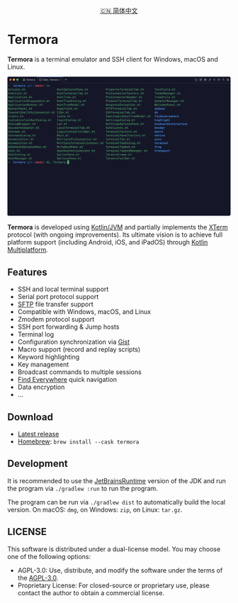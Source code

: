 <div align="center">
<a href="./README.zh_CN.md">🇨🇳 简体中文</a>
</div>

# Termora

**Termora** is a terminal emulator and SSH client for Windows, macOS and Linux.

<div align="center">
  <img src="./docs/readme.png" alt="termora" />
</div>

**Termora** is developed using [Kotlin/JVM](https://kotlinlang.org) and partially implements the [XTerm](https://invisible-island.net/xterm/ctlseqs/ctlseqs.html) protocol (with ongoing improvements). Its ultimate vision is to achieve full platform support (including Android, iOS, and iPadOS) through [Kotlin Multiplatform](https://kotlinlang.org/docs/multiplatform.html).

## Features

- SSH and local terminal support
- Serial port protocol support
- [SFTP](./docs/sftp.png?raw=1) file transfer support
- Compatible with Windows, macOS, and Linux
- Zmodem protocol support
- SSH port forwarding & Jump hosts
- Terminal log
- Configuration synchronization via [Gist](https://gist.github.com)
- Macro support (record and replay scripts)
- Keyword highlighting
- Key management
- Broadcast commands to multiple sessions
- [Find Everywhere](./docs/findeverywhere.png?raw=1) quick navigation
- Data encryption
- ...

## Download

- [Latest release](https://github.com/TermoraDev/termora/releases/latest)
- [Homebrew](https://formulae.brew.sh/cask/termora): `brew install --cask termora`

## Development

It is recommended to use the [JetBrainsRuntime](https://github.com/JetBrains/JetBrainsRuntime) version of the JDK and run the program via `./gradlew :run` to run the program.

The program can be run via `./gradlew dist` to automatically build the local version. On macOS: `dmg`, on Windows: `zip`, on Linux: `tar.gz`.


## LICENSE

This software is distributed under a dual-license model. You may choose one of the following options:

- AGPL-3.0: Use, distribute, and modify the software under the terms of the [AGPL-3.0](https://opensource.org/license/agpl-v3).
- Proprietary License: For closed-source or proprietary use, please contact the author to obtain a commercial license.
